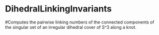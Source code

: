 # DihedralLinkingInvariants

#Computes the pairwise linking numbers of the connected components of the singular set of an irregular dihedral cover of S^3 along a knot.
